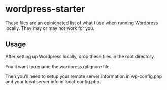 wordpress-starter
=================

These files are an opinionated list of what I use when running Wordpress locally. They may or may not work for you.

## Usage

After setting up Wordpress locally, drop these files in the root directory.

You'll want to rename the wordpress.gitignore file.

Then you'll need to setup your remote server information in wp-config.php and your local server info in local-config.php.
